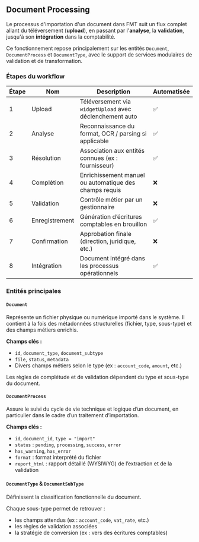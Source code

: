## Document Processing

Le processus d'importation d'un document dans FMT suit un flux complet allant du téléversement (**upload**), en passant par l'**analyse**, la **validation**, jusqu'à son **intégration** dans la comptabilité.

Ce fonctionnement repose principalement sur les entités `Document`, `DocumentProcess` et `DocumentType`, avec le support de services modulaires de validation et de transformation.


### Étapes du workflow

| Étape | Nom            | Description                                              | Automatisée |
| ----- | -------------- | -------------------------------------------------------- | ----------- |
| 1     | Upload         | Téléversement via `widgetUpload` avec déclenchement auto | ✅           |
| 2     | Analyse        | Reconnaissance du format, OCR / parsing si applicable    | ✅           |
| 3     | Résolution     | Association aux entités connues (ex : fournisseur)       | ✅           |
| 4     | Complétion     | Enrichissement manuel ou automatique des champs requis   | ❌           |
| 5     | Validation     | Contrôle métier par un gestionnaire                      | ❌           |
| 6     | Enregistrement | Génération d’écritures comptables en brouillon           | ✅           |
| 7     | Confirmation   | Approbation finale (direction, juridique, etc.)          | ❌           |
| 8     | Intégration    | Document intégré dans les processus opérationnels        | ✅           |

### Entités principales

#### `Document`

Représente un fichier physique ou numérique importé dans le système. Il contient à la fois des métadonnées structurelles (fichier, type, sous-type) et des champs métiers enrichis.

**Champs clés :**

- `id`, `document_type`, `document_subtype`
- `file`, `status`, `metadata`
- Divers champs métiers selon le type (ex : `account_code`, `amount`, etc.)

Les règles de complétude et de validation dépendent du type et sous-type du document.


#### `DocumentProcess`

Assure le suivi du cycle de vie technique et logique d’un document, en particulier dans le cadre d’un traitement d’importation.

**Champs clés :**

- `id`, `document_id`, `type = "import"`
- `status` : `pending`, `processing`, `success`, `error`
- `has_warning`, `has_error`
- `format` : format interprété du fichier
- `report_html` : rapport détaillé (WYSIWYG) de l’extraction et de la validation


#### `DocumentType` & `DocumentSubType`

Définissent la classification fonctionnelle du document. 

Chaque sous-type permet de retrouver :

- les champs attendus (ex : `account_code`, `vat_rate`, etc.)
- les règles de validation associées
- la stratégie de conversion (ex : vers des écritures comptables)

